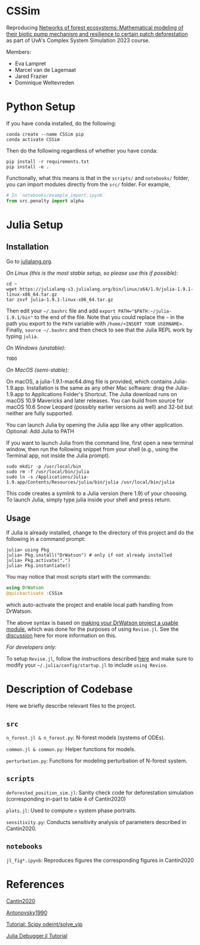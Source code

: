 # CSSim

Reproducing [Networks of forest ecosystems: Mathematical modeling of their biotic pump mechanism and resilience to certain patch deforestation](https://www.sciencedirect.com/science/article/pii/S1476945X20300386) as part of UvA's Complex System Simulation
2023 course.

Members:

* Eva Lampret
* Marcel van de Lagemaat
* Jared Frazier
* Dominique Weltevreden

# Python Setup

If you have conda installed, do the following:

```shell
conda create --name CSSim pip
conda activate CSSim 
```

Then do the following regardless of whether you have conda:

```shell
pip install -r requirements.txt
pip install -e .
```

Functionally, what this means is that in the `scripts/` and `notebooks/`
folder, you can import modules directly from the `src/` folder. For example,

```python
# In `notebooks/example_import.ipynb`
from src.penalty import alpha
```

# Julia Setup

## Installation

Go to [julialang.org](https://julialang.org/downloads/).

*On Linux (this is the most stable setup, so please use this if possible):*

```
cd ~
wget https://julialang-s3.julialang.org/bin/linux/x64/1.9/julia-1.9.1-linux-x86_64.tar.gz
tar zxvf julia-1.9.1-linux-x86_64.tar.gz
```

Then edit your `~/.bashrc` file and add `export PATH="$PATH:~/julia-1.9.1/bin"`
to the end of the file. Note that you could replace the `~` in the path you
export to the `PATH` variable with `/home/<INSERT YOUR USERNAME>`. Finally,
`source ~/.bashrc` and then check to see that the Julia REPL work
by typing `julia`.

*On Windows (unstable):*

```
TODO
```

*On MacOS (semi-stable):*

On macOS, a julia-1.9.1-mac64.dmg file is provided, which contains Julia-1.9.app. Installation is the same as any other Mac software: drag the Julia-1.9.app to Applications Folder's Shortcut. The Julia download runs on macOS 10.9 Mavericks and later releases. You can build from source for macOS 10.6 Snow Leopard (possibly earlier versions as well) and 32-bit but neither are fully supported.

You can launch Julia by opening the Julia app like any other application.
Optional: Add Julia to PATH

If you want to launch Julia from the command line, first open a new terminal window, then run the following snippet from your shell (e.g., using the Terminal app, not inside the Julia prompt).

```
sudo mkdir -p /usr/local/bin
sudo rm -f /usr/local/bin/julia
sudo ln -s /Applications/Julia-1.9.app/Contents/Resources/julia/bin/julia /usr/local/bin/julia
```

This code creates a symlink to a Julia version (here 1.9) of your choosing. To launch Julia, simply type julia inside your shell and press return.

## Usage

If Julia is already installed, change to the directory of this project
and do the following in a command prompt:

```
julia> using Pkg
julia> Pkg.install("DrWatson") # only if not already installed
julia> Pkg.activate(".")
julia> Pkg.instantiate()
```

You may notice that most scripts start with the commands:

```julia
using DrWatson
@quickactivate :CSSim
```

which auto-activate the project and enable local path handling from DrWatson.

The above syntax is based on [making your DrWatson project a usable module](https://juliadynamics.github.io/DrWatson.jl/stable/real_world/#Making-your-project-a-usable-module-1),
which was done for the purposes of using `Revise.jl`. See the [discussion](https://discourse.julialang.org/t/best-debug-workflow-for-dr-watson/97234/5)
here for more information on this.

*For developers only:*

To setup `Revise.jl`, follow the instructions described [here](https://timholy.github.io/Revise.jl/stable/) and make sure
to modify your `~/.julia/config/startup.jl` to include `using Revise`.

# Description of Codebase

Here we briefly describe relevant files to the project.

## `src`

`n_forest.jl & n_forest.py`: N-forest models (systems of ODEs).

`common.jl & common.py`: Helper functions for models.

`perturbation.py`: Functions for modeling perturbation of N-forest system.


## `scripts`

`deforested_position_sim.jl`: Sanity check code for deforestation simulation (corresponding in-part to table 4 of Cantin2020)

`plots.jl`: Used to compute `n` system phase portraits.

`sensitivity.py`: Conducts sensitivity analysis of parameters described in Cantin2020.

## `notebooks`

`jl_fig*.ipynb`: Reproduces figures the corresponding figures in Cantin2020

# References

[Cantin2020](https://www.sciencedirect.com/science/article/pii/S1476945X20300386)

[Antonovsky1990](https://www.sciencedirect.com/science/article/abs/pii/004058099090043U?via%3Dihub)

[Tutorial: Scipy odeint/solve_vip](https://danielmuellerkomorowska.com/2021/02/16/differential-equations-with-scipy-odeint-or-solve_ivp/)

[Julia Debugger.jl Tutorial](https://www.educative.io/answers/how-to-debug-script-in-julia)
